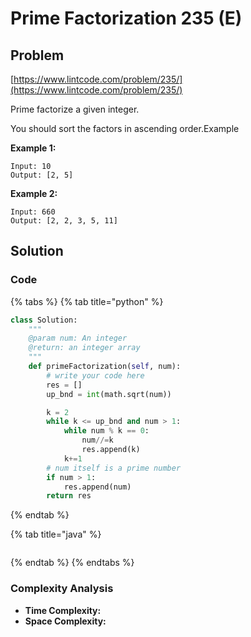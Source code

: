 # Prime Factorization 235 \(E\)

## Problem

[https://www.lintcode.com/problem/235/](https://www.lintcode.com/problem/235/)

Prime factorize a given integer.

You should sort the factors in ascending order.Example

**Example 1:**

```text
Input: 10
Output: [2, 5]
```

**Example 2:**

```text
Input: 660
Output: [2, 2, 3, 5, 11]
```

## Solution

### Code

{% tabs %}
{% tab title="python" %}
```python
class Solution:
    """
    @param num: An integer
    @return: an integer array
    """
    def primeFactorization(self, num):
        # write your code here
        res = []
        up_bnd = int(math.sqrt(num))

        k = 2
        while k <= up_bnd and num > 1:
            while num % k == 0:
                num//=k
                res.append(k)
            k+=1
        # num itself is a prime number 
        if num > 1:
            res.append(num)
        return res
```
{% endtab %}

{% tab title="java" %}
```

```
{% endtab %}
{% endtabs %}

### Complexity Analysis

* **Time Complexity:**
* **Space Complexity:**

